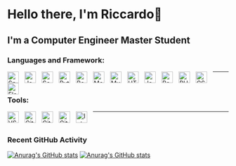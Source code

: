 # Hello there, I'm Riccardo👋

## I'm a Computer Engineer Master Student
<!--
**RiccardoSquarcialupi/RiccardoSquarcialupi** is a ✨ _special_ ✨ repository because its `README.md` (this file) appears on your GitHub profile.

Here are some ideas to get you started:

- 🔭 I’m currently working on ...
- 🌱 I’m currently learning ...
- 👯 I’m looking to collaborate on ...
- 🤔 I’m looking for help with ...
- 💬 Ask me about ...
- 📫 How to reach me: ...
- 😄 Pronouns: ...
- ⚡ Fun fact: ...
-->

<!--
### Connect with me:

[![](./img/linkedin-light.svg)](https://www.linkedin.com/in/riccardo-squarcialupi-580849236/#gh-light-mode-only)
[![](./img/linkedin-dark.svg)](https://www.linkedin.com/in/riccardo-squarcialupi-580849236/#gh-dark-mode-only)
-->

### Languages and Framework:
<img align="left" alt="Spring Framework" width="26px" src="https://www.vectorlogo.zone/logos/springio/springio-icon.svg" style="padding-right:10px;" />
<img align="left" alt="Java" width="26px" src="https://www.vectorlogo.zone/logos/java/java-vertical.svg" style="padding-right:10px;" />
<img align="left" alt="Scala" width="26px" src="https://github.com/gilbarbara/logos/blob/main/logos/scala.svg" style="padding-right:10px;" />
<img align="left" alt="Python" width="26px" src="https://www.vectorlogo.zone/logos/python/python-icon.svg" style="padding-right:10px;" />
<img align="left" alt="Bash" width="26px" src="https://www.vectorlogo.zone/logos/gnu_bash/gnu_bash-icon.svg" style="padding-right:10px;" />
<img align="left" alt="MongoDB" width="26px" src="https://www.vectorlogo.zone/logos/mongodb/mongodb-icon.svg" style="padding-right:10px;" />
<img align="left" alt="MySQL" width="26px" src="https://www.vectorlogo.zone/logos/mysql/mysql-icon.svg" style="padding-right:10px;" />
<img align="left" alt="HTML5" width="26px" src="https://www.vectorlogo.zone/logos/w3_html5/w3_html5-icon.svg" style="padding-right:10px;" />
<img align="left" alt="JavaScript" width="26px" src="https://www.vectorlogo.zone/logos/javascript/javascript-icon.svg" style="padding-right:10px;" />
<img align="left" alt="React" width="26px" src="https://www.vectorlogo.zone/logos/reactjs/reactjs-icon.svg" style="padding-right:10px;" />
<img align="left" alt="PHP" width="26px" src="https://www.vectorlogo.zone/logos/php/php-icon.svg" style="padding-right:10px;" />
<img align="left" alt="CSS3" width="26px" src="https://www.vectorlogo.zone/logos/w3_css/w3_css-icon.svg" style="padding-right:10px;" />
<img align="left" alt="Flask" width="26px" src="https://www.vectorlogo.zone/logos/pocoo_flask/pocoo_flask-icon.svg" style="padding-right:10px;" />

---
<br>

### Tools:
<img align="left" alt="VS Code" width="26px" src="https://www.vectorlogo.zone/logos/visualstudio_code/visualstudio_code-icon.svg" style="padding-right:10px;" />
<img align="left" alt="Git" width="26px" src="https://www.vectorlogo.zone/logos/git-scm/git-scm-icon.svg" style="padding-right:10px;" />
<img align="left" alt="GitHub" width="26px" src="https://www.vectorlogo.zone/logos/github/github-icon.svg" style="padding-right:10px;" />
<img align="left" alt="GitLab" width="26px" src="https://www.vectorlogo.zone/logos/gitlab/gitlab-icon.svg" style="padding-right:10px;" />
<img align="left" alt="IntelliJ IDEA" width="26px" src="https://upload.wikimedia.org/wikipedia/commons/9/9c/IntelliJ_IDEA_Icon.svg" style="padding-right:10px;" />

---
<br>

### Recent GitHub Activity

[![Anurag's GitHub stats](https://github-readme-stats.vercel.app/api?username=RiccardoSquarcialupi&show_icons=true&count_private=true&theme=default)](https://github.com/anuraghazra/github-readme-stats#gh-light-mode-only)
[![Anurag's GitHub stats](https://github-readme-stats.vercel.app/api?username=RiccardoSquarcialupi&show_icons=true&count_private=true&theme=dark)](https://github.com/anuraghazra/github-readme-stats#gh-dark-mode-only)

[linkedin]: https://www.linkedin.com/in/riccardo-squarcialupi-580849236/


